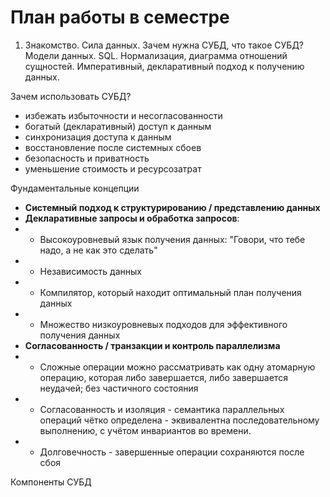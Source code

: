 # План работы в семестре

1. Знакомство. Сила данных. Зачем нужна СУБД, что такое СУБД? Модели данных. SQL. Нормализация, диаграмма отношений сущностей. Императивный, декларативный подход к получению данных.

Зачем использовать СУБД?

- избежать избыточности и несогласованности
- богатый (декларативный) доступ к данным
- синхронизация доступа к данным
- восстановление после системных сбоев
- безопасность и приватность
- уменьшение стоимость и ресурсозатрат

Фундаментальные концепции

- **Системный подход к структурированию / представлению данных**
- **Декларативные запросы и обработка запросов**:
- - Высокоуровневый язык получения данных: "Говори, что тебе надо, а не как это сделать"
- - Независимость данных
- - Компилятор, который находит оптимальный план получения данных
- - Множество низкоуровневых подходов для эффективного получения данных
- **Согласованность / транзакции и контроль параллелизма**
- - Сложные операции можно рассматривать как одну атомарную операцию, которая либо завершается, либо завершается неудачей; без частичного состояния
- - Согласованность и изоляция - семантика параллельных операций чётко определена - эквивалентна последовательному выполнению, с учётом инвариантов во времени.
- - Долговечность - завершенные операции сохраняются после сбоя

Компоненты СУБД
